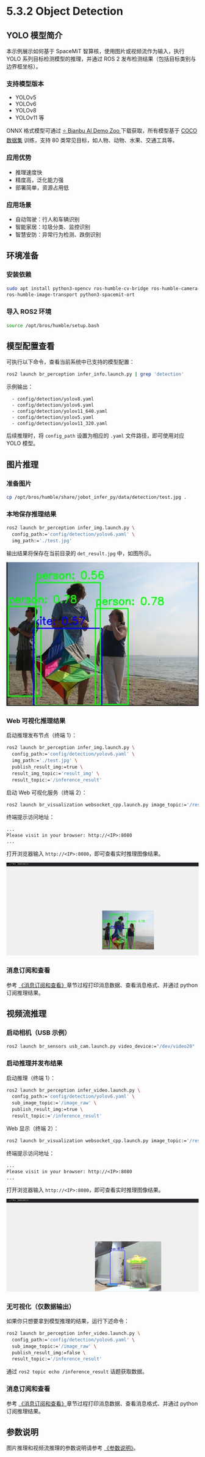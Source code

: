 # 5.3.2 Object Detection

## YOLO 模型简介

本示例展示如何基于 SpaceMiT 智算核，使用图片或视频流作为输入，执行 YOLO 系列目标检测模型的推理，并通过 ROS 2 发布检测结果（包括目标类别与边界框坐标）。

### 支持模型版本

- YOLOv5
- YOLOv6
- YOLOv8
- YOLOv11 等

ONNX 格式模型可通过 [⭐ Bianbu AI Demo Zoo ](https://gitee.com/bianbu/spacemit-demo#cv%E6%A8%A1%E5%9E%8B%E6%80%A7%E8%83%BD) 下载获取，所有模型基于 [COCO 数据集](http://cocodataset.org/) 训练，支持 80 类常见目标，如人物、动物、水果、交通工具等。

### 应用优势

- 推理速度快
- 精度高，泛化能力强
- 部署简单，资源占用低

### 应用场景

- 自动驾驶：行人和车辆识别
- 智能家居：垃圾分类、监控识别
- 智慧安防：异常行为检测、跌倒识别

## 环境准备

### 安装依赖

```bash
sudo apt install python3-opencv ros-humble-cv-bridge ros-humble-camera-info-manager \
ros-humble-image-transport python3-spacemit-ort
```

### 导入 ROS2 环境

```bash
source /opt/bros/humble/setup.bash
```

## 模型配置查看

可执行以下命令，查看当前系统中已支持的模型配置：

```bash
ros2 launch br_perception infer_info.launch.py | grep 'detection'
```

示例输出：

```
  - config/detection/yolov8.yaml
  - config/detection/yolov6.yaml
  - config/detection/yolov11_640.yaml
  - config/detection/yolov5.yaml
  - config/detection/yolov11_320.yaml
```

后续推理时，将 `config_path` 设置为相应的 `.yaml` 文件路径，即可使用对应 YOLO 模型。

## 图片推理

### 准备图片

```bash
cp /opt/bros/humble/share/jobot_infer_py/data/detection/test.jpg .
```

### 本地保存推理结果

```bash
ros2 launch br_perception infer_img.launch.py \
  config_path:='config/detection/yolov6.yaml' \
  img_path:='./test.jpg'
```

输出结果将保存在当前目录的 `det_result.jpg` 中，如图所示。

![](images/det_results1.jpg)

### Web 可视化推理结果

启动推理发布节点（终端 1）：

```bash
ros2 launch br_perception infer_img.launch.py \
  config_path:='config/detection/yolov6.yaml' \
  img_path:='./test.jpg' \
  publish_result_img:=true \
  result_img_topic:='result_img' \
  result_topic:='/inference_result'
```

启动 Web 可视化服务（终端 2）：

```bash
ros2 launch br_visualization websocket_cpp.launch.py image_topic:='/result_img'
```

终端提示访问地址：

```
...
Please visit in your browser: http://<IP>:8080
...
```

打开浏览器输入 `http://<IP>:8080`，即可查看实时推理图像结果。

![](images/web_det.jpg)


### 消息订阅和查看

参考 [《消息订阅和查看》](5.3.1_Model_Inference.md#消息查看与订阅)章节过程打印消息数据、查看消息格式、并通过 python 订阅推理结果。

## 视频流推理

### 启动相机（USB 示例）

```bash
ros2 launch br_sensors usb_cam.launch.py video_device:="/dev/video20"
```

### 启动推理并发布结果

启动推理（终端 1）：

```bash
ros2 launch br_perception infer_video.launch.py \
  config_path:='config/detection/yolov6.yaml' \
  sub_image_topic:='/image_raw' \
  publish_result_img:=true \
  result_topic:='/inference_result'
```

Web 显示（终端 2）：

```bash
ros2 launch br_visualization websocket_cpp.launch.py image_topic:='/result_img'
```

终端提示访问地址：

```
...
Please visit in your browser: http://<IP>:8080
...
```

打开浏览器输入 `http://<IP>:8080`，即可查看实时推理图像结果。

![](images/camera_det.jpg)

### 无可视化（仅数据输出）

如果你只想要拿到模型推理的结果，运行下述命令：

```bash
ros2 launch br_perception infer_video.launch.py \
  config_path:='config/detection/yolov6.yaml' \
  sub_image_topic:='/image_raw' \
  publish_result_img:=false \
  result_topic:='/inference_result'
```

通过 `ros2 topic echo /inference_result` 话题获取数据。

### 消息订阅和查看

参考 [《消息订阅和查看》](5.3.1_Model_Inference.md#消息查看与订阅)章节过程打印消息数据、查看消息格式、并通过 python 订阅推理结果。

## 参数说明

图片推理和视频流推理的参数说明请参考 [《参数说明》](5.3.1_Model_Inference.md#参数说明)。
